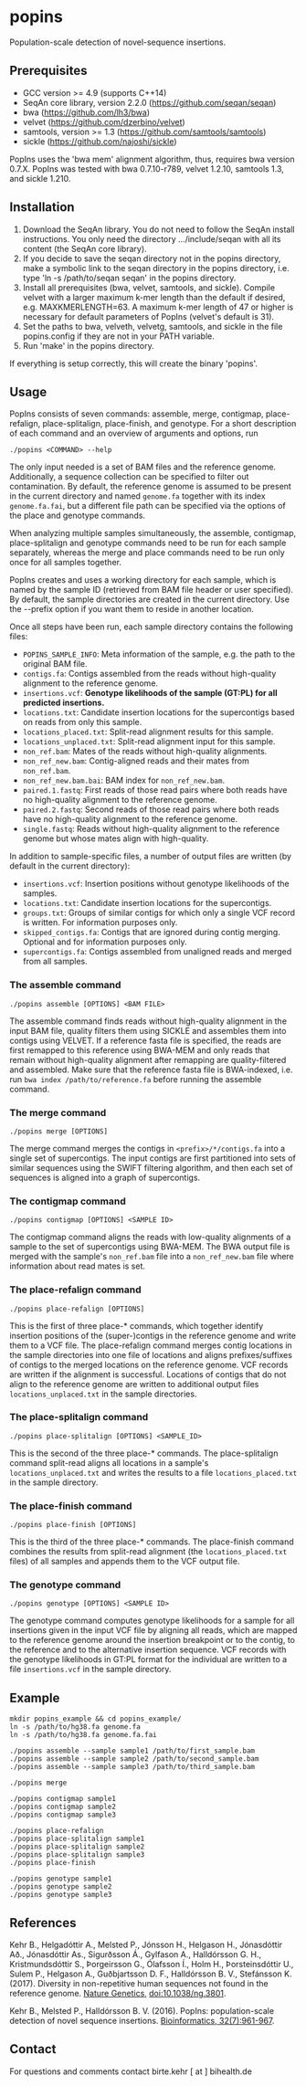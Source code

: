 popins
======

Population-scale detection of novel-sequence insertions.


Prerequisites
-------------

* GCC version >= 4.9 (supports C++14)
* SeqAn core library, version 2.2.0 (https://github.com/seqan/seqan)
* bwa (https://github.com/lh3/bwa)
* velvet (https://github.com/dzerbino/velvet)
* samtools, version >= 1.3 (https://github.com/samtools/samtools)
* sickle (https://github.com/najoshi/sickle)

PopIns uses the 'bwa mem' alignment algorithm, thus, requires bwa version 0.7.X.
PopIns was tested with bwa 0.7.10-r789, velvet 1.2.10, samtools 1.3, and sickle 1.210.


Installation
------------

1. Download the SeqAn library. You do not need to follow the SeqAn install instructions. You only need the directory .../include/seqan with all its content (the SeqAn core library).
2. If you decide to save the seqan directory not in the popins directory, make a symbolic link to the seqan directory in the popins directory, i.e. type 'ln -s /path/to/seqan seqan' in the popins directory.
3. Install all prerequisites (bwa, velvet, samtools, and sickle).
   Compile velvet with a larger maximum k-mer length than the default if desired, e.g. MAXKMERLENGTH=63.
   A maximum k-mer length of 47 or higher is necessary for default parameters of PopIns (velvet's default is 31).
4. Set the paths to bwa, velveth, velvetg, samtools, and sickle in the file popins.config if they are not in your PATH variable.
5. Run 'make' in the popins directory.

If everything is setup correctly, this will create the binary 'popins'.


Usage
-----

PopIns consists of seven commands: assemble, merge, contigmap, place-refalign, place-splitalign, place-finish, and genotype.
For a short description of each command and an overview of arguments and options, run

    ./popins <COMMAND> --help
    
The only input needed is a set of BAM files and the reference genome. Additionally, a sequence collection can be specified to filter out contamination.
By default, the reference genome is assumed to be present in the current directory and named `genome.fa` together with its index `genome.fa.fai`, but a different file path can be specified via the options of the place and genotype commands.

When analyzing multiple samples simultaneously, the assemble, contigmap, place-splitalign and genotype commands need to be run for each sample separately, whereas the merge and place commands need to be run only once for all samples together.

PopIns creates and uses a working directory for each sample, which is named by the sample ID (retrieved from BAM file header or user specified).
By default, the sample directories are created in the current directory. Use the --prefix option if you want them to reside in another location.

Once all steps have been run, each sample directory contains the following files:
- `POPINS_SAMPLE_INFO`: Meta information of the sample, e.g. the path to the original BAM file.
- `contigs.fa`: Contigs assembled from the reads without high-quality alignment to the reference genome.
- `insertions.vcf`: **Genotype likelihoods of the sample (GT:PL) for all predicted insertions.**
- `locations.txt`: Candidate insertion locations for the supercontigs based on reads from only this sample.
- `locations_placed.txt`: Split-read alignment results for this sample.
- `locations_unplaced.txt`: Split-read alignment input for this sample.
- `non_ref.bam`: Mates of the reads without high-quality alignments.
- `non_ref_new.bam`: Contig-aligned reads and their mates from `non_ref.bam`.
- `non_ref_new.bam.bai`: BAM index for `non_ref_new.bam`. 
- `paired.1.fastq`: First reads of those read pairs where both reads have no high-quality alignment to the reference genome.
- `paired.2.fastq`: Second reads of those read pairs where both reads have no high-quality alignment to the reference genome.
- `single.fastq`:  Reads without high-quality alignment to the reference genome but whose mates align with high-quality.

In addition to sample-specific files, a number of output files are written (by default in the current directory):
- `insertions.vcf`: Insertion positions without genotype likelihoods of the samples.
- `locations.txt`: Candidate insertion locations for the supercontigs.
- `groups.txt`: Groups of similar contigs for which only a single VCF record is written. For information purposes only.
- `skipped_contigs.fa`: Contigs that are ignored during contig merging. Optional and for information purposes only.
- `supercontigs.fa`: Contigs assembled from unaligned reads and merged from all samples.


### The assemble command

    ./popins assemble [OPTIONS] <BAM FILE>

The assemble command finds reads without high-quality alignment in the input BAM file, quality filters them using SICKLE and assembles them into contigs using VELVET.
If a reference fasta file is specified, the reads are first remapped to this reference using BWA-MEM and only reads that remain without high-quality alignment after remapping are quality-filtered and assembled.
Make sure that the reference fasta file is BWA-indexed, i.e. run `bwa index /path/to/reference.fa` before running the assemble command.


### The merge command

    ./popins merge [OPTIONS]

The merge command merges the contigs in `<prefix>/*/contigs.fa` into a single set of supercontigs.
The input contigs are first partitioned into sets of similar sequences using the SWIFT filtering algorithm, and then each set of sequences is aligned into a graph of supercontigs.


### The contigmap command

    ./popins contigmap [OPTIONS] <SAMPLE ID>

The contigmap command aligns the reads with low-quality alignments of a sample to the set of supercontigs using BWA-MEM.
The BWA output file is merged with the sample's `non_ref.bam` file into a `non_ref_new.bam` file where information about read mates is set.


### The place-refalign command

    ./popins place-refalign [OPTIONS]

This is the first of three place-* commands, which together identify insertion positions of the (super-)contigs in the reference genome and write them to a VCF file.
The place-refalign command merges contig locations in the sample directories into one file of locations and aligns prefixes/suffixes of contigs to the merged locations on the reference genome. VCF records are written if the alignment is successful. Locations of contigs that do not align to the reference genome are written to additional output files `locations_unplaced.txt` in the sample directories.


### The place-splitalign command

    ./popins place-splitalign [OPTIONS] <SAMPLE_ID>

This is the second of the three place-* commands. The place-splitalign command split-read aligns all locations in a sample's `locations_unplaced.txt` and writes the results to a file `locations_placed.txt` in the sample directory.


### The place-finish command

    ./popins place-finish [OPTIONS]
    
This is the third of the three place-* commands. The place-finish command combines the results from split-read alignment (the `locations_placed.txt` files) of all samples and appends them to the VCF output file.


### The genotype command

    ./popins genotype [OPTIONS] <SAMPLE ID>

The genotype command computes genotype likelihoods for a sample for all insertions given in the input VCF file by aligning all reads, which are mapped to the reference genome around the insertion breakpoint or to the contig, to the reference and to the alternative insertion sequence.
VCF records with the genotype likelihoods in GT:PL format for the individual are written to a file `insertions.vcf` in the sample directory.


Example
-------

    mkdir popins_example && cd popins_example/
    ln -s /path/to/hg38.fa genome.fa
    ln -s /path/to/hg38.fa genome.fa.fai
    
    ./popins assemble --sample sample1 /path/to/first_sample.bam
    ./popins assemble --sample sample2 /path/to/second_sample.bam
    ./popins assemble --sample sample3 /path/to/third_sample.bam
    
    ./popins merge
    
    ./popins contigmap sample1
    ./popins contigmap sample2
    ./popins contigmap sample3
    
    ./popins place-refalign
    ./popins place-splitalign sample1
    ./popins place-splitalign sample2
    ./popins place-splitalign sample3
    ./popins place-finish
    
    ./popins genotype sample1
    ./popins genotype sample2
    ./popins genotype sample3
    


References
----------

Kehr B., Helgadóttir A., Melsted P., Jónsson H., Helgason H., Jónasdóttir Að., Jónasdóttir As.,	Sigurðsson Á., Gylfason A., Halldórsson G. H., Kristmundsdóttir S., Þorgeirsson G., Ólafsson Í., Holm H., Þorsteinsdóttir U., Sulem P., Helgason A., Guðbjartsson D. F., Halldórsson B. V., Stefánsson K. (2017).
Diversity in non-repetitive human sequences not found in the reference genome.
[Nature Genetics,](http://rdcu.be/pDbJ) [doi:10.1038/ng.3801](http://www.nature.com/ng/journal/vaop/ncurrent/full/ng.3801.html).

Kehr B., Melsted P., Halldórsson B. V. (2016).
PopIns: population-scale detection of novel sequence insertions.
[Bioinformatics, 32(7):961-967](http://bioinformatics.oxfordjournals.org/content/32/7/961.abstract).


Contact
-------

For questions and comments contact birte.kehr [ at ] bihealth.de
